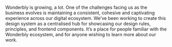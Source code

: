 Wonderbly is growing, a lot. One of the challenges facing us as the business evolves is maintaining a consistent, cohesive and captivating experience across our digital ecosystem. We’ve been working to create this design system as a centralised hub for showcasing our design rules, principles, and frontend components. It’s a place for people familiar with the Wonderbly ecosystem, and for anyone wishing to learn more about our work.
